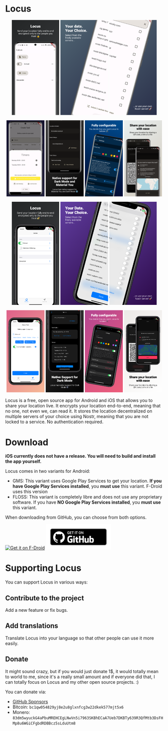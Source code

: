 # Locus

<p float="left" align="center">
    <img src="readme_content/app_screenshots/android/0.png" width="30%" />
    <img src="readme_content/app_screenshots/android/1.png" width="30%" />
    <img src="readme_content/app_screenshots/android/2.png" width="30%" />
</p>


<p float="left" align="center">
    <img src="readme_content/app_screenshots/android/3.png" width="24%" />
    <img src="readme_content/app_screenshots/android/4.png" width="24%" />
    <img src="readme_content/app_screenshots/android/5.png" width="24%" />
    <img src="readme_content/app_screenshots/android/6.png" width="24%" />
</p>


<p float="left" align="center">
    <img src="readme_content/app_screenshots/ios/0.png" width="30%" />
    <img src="readme_content/app_screenshots/ios/1.png" width="30%" />
    <img src="readme_content/app_screenshots/ios/2.png" width="30%" />
</p>


<p float="left" align="center">
    <img src="readme_content/app_screenshots/ios/3.png" width="24%" />
    <img src="readme_content/app_screenshots/ios/4.png" width="24%" />
    <img src="readme_content/app_screenshots/ios/5.png" width="24%" />
    <img src="readme_content/app_screenshots/ios/6.png" width="24%" />
</p>

Locus is a free, open source app for Android and iOS that allows you to share your location live. It
encrypts your location end-to-end, meaning that no one, not even we, can read it. It stores the
location decentralized on multiple servers of your choice using Nostr, meaning that you are not
locked to a service. No authentication required.

# Download

**iOS currently does not have a release. You will need to build and install the app yourself.**

Locus comes in two variants for Android:

* GMS: This variant uses Google Play Services to get your location. **If you have Google Play Services
  installed**, you **must use** this variant. F-Droid uses this version
* FLOSS: This variant is completely libre and does not use any proprietary software. If you have **NO
  Google Play Services installed**, you **must use** this variant.

When downloading from GitHub, you can choose from both options.

[<img src="https://fdroid.gitlab.io/artwork/badge/get-it-on.png" alt="Get it on F-Droid" height="80">](https://f-droid.org/packages/app.myzel394.locus)
[<img src="readme_content/github-badge.png" alt="Get it on GitHub" height="80">](https://github.com/Myzel394/locus/releases)

# Supporting Locus

You can support Locus in various ways:

## Contribute to the project

Add a new feature or fix bugs.

## Add translations

Translate Locus into your language so that other people can use it more easily.

## Donate

It might sound crazy, but if you would just donate 1$, it would totally mean to world to me, since
it's a really small amount and if everyone did that, I can totally focus on Locus and my other open
source projects. :)

You can donate via:

* [GitHub Sponsors](https://github.com/sponsors/Myzel394)
* Bitcoin: `bc1qw054829yj8e2u8glxnfcg3w22dkek577mjt5x6`
* Monero: `83dm5wyuckG4aPbuMREHCEgLNwVn5i7963SKBhECaA7Ueb7DKBTy639R3QfMtb3DsFHMp8u6WGiCFgbdRDBBcz5sLduUtm8`
